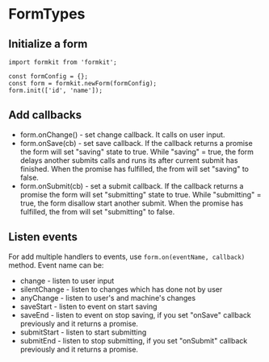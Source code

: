 # FormTypes

## Initialize a form

    import formkit from 'formkit';
    
    const formConfig = {};
    const form = formkit.newForm(formConfig);
    form.init(['id', 'name']);


## Add callbacks

* form.onChange() - set change callback. It calls on user input.
* form.onSave(cb) - set save callback.
    If the callback returns a promise the form will set "saving" state to true.
    While "saving" = true, the form delays another submits calls
    and runs its after current submit has finished.
    When the promise has fulfilled, the from will set "saving" to false.
* form.onSubmit(cb) - set a submit callback.
    If the callback returns a promise the form will set "submitting" state to true.
    While "submitting" = true, the form disallow start another submit.
    When the promise has fulfilled, the from will set "submitting" to false.


## Listen events

For add multiple handlers to events, use `form.on(eventName, callback)` method.
Event name can be:

* change - listen to user input
* silentChange - listen to changes which has done not by user
* anyChange - listen to user's and machine's changes
* saveStart - listen to event on start saving
* saveEnd - listen to event on stop saving, if you set "onSave" callback previously and it returns a promise.
* submitStart - listen to start submitting
* submitEnd - listen to stop submitting, if you set "onSubmit" callback previously and it returns a promise.
